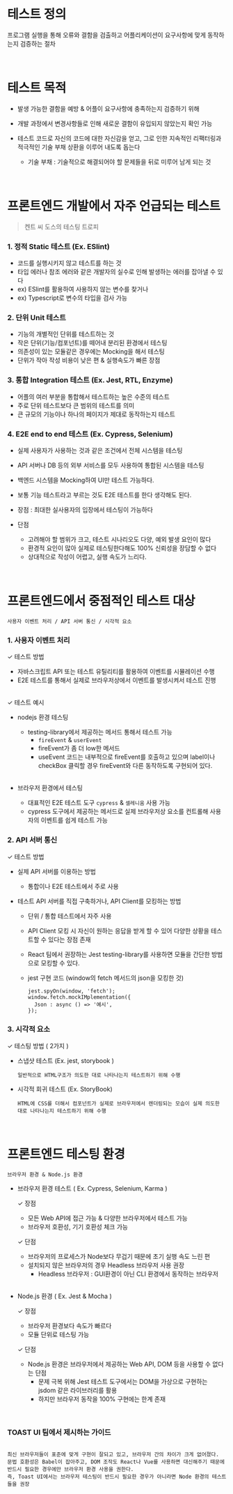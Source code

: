 # 테스트 정의

프로그램 실행을 통해 오류와 결함을 검출하고 어플리케이션이 요구사항에 맞게 동작하는지 검증하는 절차

<br/>

# 테스트 목적

- 발생 가능한 결함을 예방 & 어플이 요구사항에 충족하는지 검증하기 위해
- 개발 과정에서 변경사항들로 인해 새로운 결함이 유입되지 않았는지 확인 가능
- 테스트 코드로 자신의 코드에 대한 자신감을 얻고, 그로 인한 지속적인 리팩터링과 적극적인 기술 부채 상환을 이루어 내도록 돕는다

  - 기술 부채 : 기술적으로 해결되어야 할 문제들을 뒤로 미루어 남게 되는 것

<br/>

# 프론트엔드 개발에서 자주 언급되는 테스트

> 켄트 씨 도스의 테스팅 트로피

### 1. 정적 Static 테스트 (Ex. ESlint)

- 코드를 실행시키지 않고 테스트를 하는 것
- 타입 에러나 참조 에러와 같은 개발자의 실수로 인해 발생하는 에러를 잡아낼 수 있다
- ex) ESlint를 활용하여 사용하지 않는 변수를 찾거나
- ex) Typescript로 변수의 타입을 검사 가능

### 2. 단위 Unit 테스트

- 기능의 개별적인 단위를 테스트하는 것
- 작은 단위(기능/컴포넌트)를 떼어내 분리된 환경에서 테스팅
- 의존성이 있는 모듈같은 경우에는 Mocking을 해서 테스팅
- 단위가 작아 작성 비용이 낮은 편 & 실행속도가 빠른 장점

### 3. 통합 Integration 테스트 (Ex. Jest, RTL, Enzyme)

- 어플의 여러 부분을 통합해서 테스트하는 높은 수준의 테스트
- 주로 단위 테스트보다 큰 범위의 테스트를 의미
- 큰 규모의 기능이나 하나의 페이지가 제대로 동작하는지 테스트

### 4. E2E end to end 테스트 (Ex. Cypress, Selenium)

- 실제 사용자가 사용하는 것과 같은 조건에서 전체 시스템을 테스팅
- API 서버나 DB 등의 외부 서비스를 모두 사용하여 통합된 시스템을 테스팅
- 백엔드 시스템을 Mocking하여 UI만 테스트 가능하다.
- 보통 기능 테스트라고 부르는 것도 E2E 테스트를 한다 생각해도 된다.
- 장점 : 최대한 실사용자의 입장에서 테스팅이 가능하다

- 단점

  - 고려해야 할 범위가 크고, 테스트 시나리오도 다양, 예외 발생 요인이 많다
  - 환경적 요인이 많아 실제로 테스팅한다해도 100% 신뢰성을 장담할 수 없다
  - 상대적으로 작성이 어렵고, 실행 속도가 느리다.

<br/>

# 프론트엔드에서 중점적인 테스트 대상

```
사용자 이벤트 처리 / API 서버 통신 / 시각적 요소
```

### <b> 1. 사용자 이벤트 처리</b>

✓ 테스트 방법

- 자바스크립트 API 또는 테스트 유틸리티를 활용하여 이벤트를 시뮬레이션 수행
- E2E 테스트를 통해서 실제로 브라우저상에서 이벤트를 발생시켜서 테스트 진행<br/><br/>

✓ 테스트 예시

- nodejs 환경 테스팅

  - testing-library에서 제공하는 메서드 통해서 테스트 가능<br/>
    - `fireEvent` & `userEvent`
    - fireEvent가 좀 더 low한 메서드<br/>
    - useEvent 코드는 내부적으로 fireEvent를 호출하고 있으며 label이나 checkBox 클릭할 경우 fireEvent와 다른 동작하도록 구현되어 있다.<br/><br/>

- 브라우저 환경에서 테스팅

  - 대표적인 E2E 테스트 도구 `cypress` & `셀레니움` 사용 가능
  - cypress 도구에서 제공하는 메서드로 실제 브라우저상 요소를 컨트롤해 사용자의 이벤트를 쉽게 테스트 가능

### <b> 2. API 서버 통신</b>

✓ 테스트 방법

- 실제 API 서버를 이용하는 방법

  - 통합이나 E2E 테스트에서 주로 사용

- 테스트 API 서버를 직접 구축하거나, API Client를 모킹하는 방법

  - 단위 / 통합 테스트에서 자주 사용
  - API Client 모킹 시 자신이 원하는 응답을 받게 할 수 있어 다양한 상황을 테스트할 수 있다는 장점 존재
  - React 팀에서 권장하는 Jest testing-library를 사용하면 모듈을 간단한 방법으로 모킹할 수 있다.
  - jest 구현 코드 (window의 fetch 메서드의 json을 모킹한 것)

        jest.spyOn(window, 'fetch');
        window.fetch.mockIMplementation({
          Json : async () => '예시',
        });

### <b> 3. 시각적 요소</b>

✓ 테스팅 방법 ( 2가지 )

- 스냅샷 테스트 (Ex. jest, storybook )

  ```
  일반적으로 HTML구조가 의도한 대로 나타나는지 테스트하기 위해 수행
  ```

- 시각적 회귀 테스트 (Ex. StoryBook)

  ```
  HTML에 CSS를 더해서 컴포넌트가 실제로 브라우저에서 렌더링되는 모습이 실제 의도한 대로 나타나는지 테스트하기 위해 수행
  ```

<br/>

# 프론트엔드 테스팅 환경

```
브라우저 환경 & Node.js 환경
```

- 브라우저 환경 테스트 ( Ex. Cypress, Selenium, Karma )

  ✓ 장점

  - 모든 Web API에 접근 가능 & 다양한 브라우저에서 테스트 가능
  - 브라우저 호환성, 기기 호환성 체크 가능

  ✓ 단점

  - 브라우저의 프로세스가 Node보다 무겁기 때문에 초기 실행 속도 느린 편
  - 설치되지 않은 브라우저의 경우 Headless 브라우저 사용 권장
    - Headless 브라우저 : GUI환경이 아닌 CLI 환경에서 동작하는 브라우저

  <br/>

- Node.js 환경 ( Ex. Jest & Mocha )

  ✓ 장점

  - 브라우저 환경보다 속도가 빠르다
  - 모듈 단위로 테스팅 가능

  ✓ 단점

  - Node.js 환경은 브라우저에서 제공하는 Web API, DOM 등을 사용할 수 없다는 단점
    - 문제 극복 위해 Jest 테스트 도구에서는 DOM을 가상으로 구현하는 jsdom 같은 라이브러리를 활용
    - 하지만 브라우저 동작을 100% 구현에는 한계 존재

<br/>

### TOAST UI 팀에서 제시하는 가이드

```

최신 브라우저들이 표준에 맞게 구현이 잘되고 있고, 브라우저 간의 차이가 크게 없어졌다.
문법 호환성은 Babel이 잡아주고, DOM 조작도 React나 Vue를 사용하면 대신해주기 때문에 반드시 필요한 경우에만 브라우저 환경 사용을 권한다.
즉, Toast UI에서는 브라우저 테스팅이 반드시 필요한 경우가 아니라면 Node 환경의 테스트들을 권장

```
